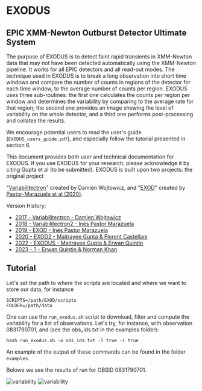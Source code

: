 # EXODUS
## EPIC XMM-Newton Outburst Detector Ultimate System

The purpose of EXODUS is to detect faint rapid transients in XMM-Newton data that may not have been detected automatically using the XMM-Newton pipeline. It works for all EPIC detectors and all read-out modes. The technique used in EXODUS is to break a long observation into short time windows and compare the number of counts in regions of the detector for each time window, to the average number of counts per region. EXODUS uses three sub-routines: the first one calculates the counts per region per window and determines the variability by comparing to the average rate for that region; the second one provides an image showing the level of variability on the whole detector, and a third one performs post-processing and collates the results.

We encourage potential users to read the user's guide (`EXODUS_users_guide.pdf`), and especially follow the tutorial presented in section 6.

This document provides both user and technical documentation for EXODUS. If you use EXODUS for your research, please acknowledge it by citing Gupta et al (to be submitted). EXODUS is built upon two projects: the original project 

"[Variabilitectron](https://framagit.org/DWojtowicz/Variabilitectron)" created by Damien Wojtowicz, and "[EXOD](https://www.aanda.org/articles/aa/full_html/2020/08/aa36869-19/aa36869-19.html)" created by [Pastor-Marazuela et al (2020)](https://www.aanda.org/articles/aa/full_html/2020/08/aa36869-19/aa36869-19.html).

Version History:
- [2017 - Variabilitectron - Damien Wojtowicz](https://framagit.org/DWojtowicz/Variabilitectron)
- [2018 - Variabilitectron2 - Inés Pastor Marazuela](https://framagit.org/InesPM/Variabilitectron)
- [2019 - EXOD - Inés Pastor Marazuela](https://github.com/InesPM/EXOD)
- [2020 - EXOD2 - Maitrayee Gupta & Florent Castellani](https://github.com/Monrillo/EXOD)
- [2022 - EXODUS - Maitrayee Gupta & Erwan Quintin](https://github.com/ErwanQuintin/EXOD)
- [2023 - ? - Erwan Quintin & Norman Khan](https://github.com/ErwanQuintin/EXOD)

## Tutorial

Let's set the path to where the scripts are located and where we want to store our data, for instance

```
SCRIPTS=/path/EXOD/scripts
FOLDER=/path/data
```

One can use the `run_exodus.sh` script to download, filter and compute the variability for a list of observations. Let's try, for instance, with observation 0831790701, and (see the obs_ids.txt in the examples folder):

```
bash run_exodus.sh -o obs_ids.txt -l true -i true
```
An example of the output of these commands can be found in the folder `examples`.

Belowe we see the results of run for OBSID 0831790701.


![variability](../master/example/merged_sources.png)
![variability](../master/example/merged_lc.png)
